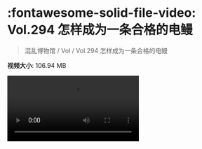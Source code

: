 # :fontawesome-solid-file-video: Vol.294 怎样成为一条合格的电鳗

> 混乱博物馆 / Vol / Vol.294 怎样成为一条合格的电鳗

**视频大小**: 106.94 MB

<div class="video"><video src="https://file.hsyhx.top/archive/混乱博物馆/Vol/Vol.294 怎样成为一条合格的电鳗.mp4" controls preload>🤔 您的浏览器不支持 video 标签</video></div>